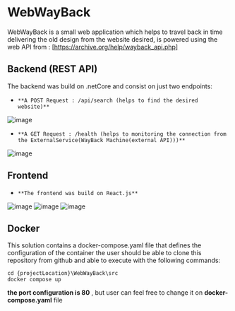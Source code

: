 # WebWayBack

WebWayBack is a small web application which helps to travel back in time delivering the old design from the website desired, is powered using the web API from :
[https://archive.org/help/wayback_api.php]

## Backend (REST API)
The backend was build on .netCore and consist on just two endpoints:

- `**A POST Request : /api/search (helps to find the desired website)**`

![image](https://user-images.githubusercontent.com/24325283/207930589-19678306-3239-4fe9-a314-70aa5d6564be.png)


- `**A GET Request : /health (helps to monitoring the connection from the ExternalService(WayBack Machine(external API)))**`

![image](https://user-images.githubusercontent.com/24325283/207930198-3aaa62ac-d5d4-48c9-8770-0a893c309325.png)


## Frontend 
- `**The frontend was build on React.js**`

![image](https://user-images.githubusercontent.com/24325283/207927790-773cb36c-3da8-48a5-bcfa-7abdc410813f.png)
![image](https://user-images.githubusercontent.com/24325283/207929656-0bd0ebd2-e0d2-4cc8-b5ad-02a5920440a1.png)
![image](https://user-images.githubusercontent.com/24325283/207929843-7c277373-dc8f-462e-a1a0-017a37b3e076.png)



## Docker

This solution contains a docker-compose.yaml file that defines the configuration of the container 
the user should be able to clone this repository from github and able to execute with the following commands:

`````````````````
cd {projectLocation}\WebWayBack\src
docker compose up
`````````````````

**the port configuration is 80** , but user can feel  free to change it on  **docker-compose.yaml** file 
